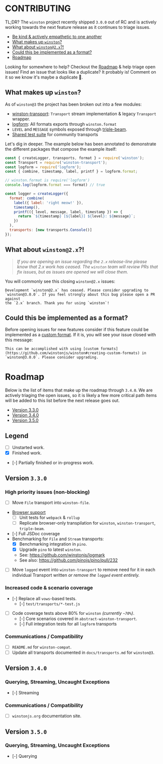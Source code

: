 # CONTRIBUTING

TL;DR? The `winston` project recently shipped `3.0.0` out of RC and is actively
working towards the next feature release as it continues to triage issues. 

- [Be kind & actively empathetic to one another](CODE_OF_CONDUCT.md)
- [What makes up `winston`?](#what-makes-up-winston)
- [What about `winston@2.x`?!](#what-about-winston-2.x)
- [Could this be implemented as a format?](#could-this-be-implemented-as-a-format)
- [Roadmap](#roadmap)

Looking for somewhere to help? Checkout the [Roadmap](#roadmap) & help triage open issues! Find an issue that looks like a duplicate? It probably is! Comment on it so we know it's maybe a duplicate 🙏.

## What makes up `winston`?

As of `winston@3` the project has been broken out into a few modules:

- [winston-transport]: `Transport` stream implementation & legacy `Transport` wrapper.
- [logform]: All formats exports through `winston.format` 
- `LEVEL` and `MESSAGE` symbols exposed through [triple-beam].
- [Shared test suite][abstract-winston-transport] for community transports 

Let's dig in deeper. The example below has been annotated to demonstrate the different packages that compose the example itself:

``` js
const { createLogger, transports, format } = require('winston');
const Transport = require('winston-transport');
const logform = require('logform');
const { combine, timestamp, label, printf } = logform.format;

// winston.format is require('logform')
console.log(logform.format === format) // true

const logger = createLogger({
  format: combine(
    label({ label: 'right meow!' }),
    timestamp(),
    printf(({ level, message, label, timestamp }) => {
      return `${timestamp} [${label}] ${level}: ${message}`;
    })
  ),
  transports: [new transports.Console()]
});
```

## What about `winston@2.x`?!

> _If you are opening an issue regarding the `2.x` release-line please know
> that 2.x work has ceased. The `winston` team will review PRs that fix
> issues, but as issues are opened we will close them._

You will commonly see this closing `winston@2.x` issues:

```
Development `winston@2.x` has ceased. Please consider upgrading to
`winston@3.0.0`. If you feel strongly about this bug please open a PR against
the `2.x` branch. Thank you for using `winston`!
```

## Could this be implemented as a format?

Before opening issues for new features consider if this feature could be implemented as a [custom format]. If it is, you will see your issue closed with this message:

```
This can be accomplished with using [custom formats](https://github.com/winstonjs/winston#creating-custom-formats) in `winston@3.0.0`. Please consider upgrading.
```

# Roadmap

Below is the list of items that make up the roadmap through `3.4.0`. We are actively triaging the open issues, so it is likely a few more critical path items will be added to this list before the next release goes out.

- [Version 3.3.0](#version-320)
- [Version 3.4.0](#version-330)
- [Version 3.5.0](#version-340)

## Legend

- [ ] Unstarted work.
- [x] Finished work.
- [-] Partially finished or in-progress work. 

## Version `3.3.0`

### High priority issues (non-blocking)
- [ ] Move `File` transport into `winston-file`.
- [Browser support](https://github.com/winstonjs/winston/issues/287)
  - [ ] Unit tests for `webpack` & `rollup` 
  - [ ] Replicate browser-only transpilation for `winston`, `winston-transport`, `triple-beam`.
- [-] Full JSDoc coverage
- Benchmarking for `File` and `Stream` transports:
   - [x] Benchmarking integration in `pino`.
   - [x] Upgrade `pino` to latest `winston`.
   - See: https://github.com/winstonjs/logmark
   - See also: https://github.com/pinojs/pino/pull/232
- [ ] Move `logged` event into `winston-transport` to remove need for it in each individual Transport written _or remove the `logged` event entirely._

### Increased code & scenario coverage
- [-] Replace all `vows`-based tests.
  - [-] `test/transports/*-test.js` 
- [ ] Code coverage tests above 80% for `winston` _(currently `~70%`)_.
  - [-] Core scenarios covered in `abstract-winston-transport`.
  - [-] Full integration tests for all `logform` transports

### Communications / Compatibility
- [ ] `README.md` for `winston-compat`.
- [ ] Update all transports documented in `docs/transports.md` for `winston@3`.

## Version `3.4.0`

### Querying, Streaming, Uncaught Exceptions
- [-] Streaming

### Communications / Compatibility
- [ ] `winstonjs.org` documentation site.

## Version `3.5.0`

### Querying, Streaming, Uncaught Exceptions
- [-] Querying

[winston-transport]: https://github.com/winstonjs/winston-transport
[logform]: https://github.com/winstonjs/logform
[triple-beam]: https://github.com/winstonjs/triple-beam
[abstract-winston-transport]: https://github.com/winstonjs/abstract-winston-transport
[stress-test]: https://github.com/winstonjs/winston/blob/master/test/transports/file-stress.test.js
[custom format]: https://github.com/winstonjs/winston#creating-custom-formats
